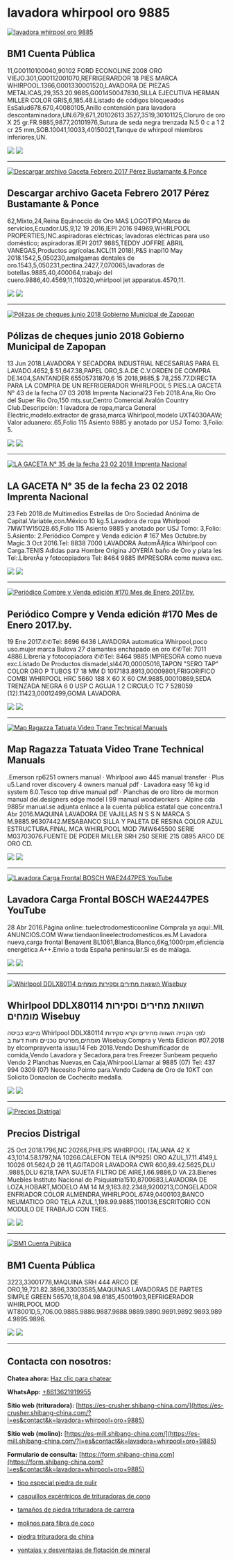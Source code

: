 # lavadora whirpool oro 9885

<a href="https://swt.shibang-china.com/?l=es&img&k=lavadora+whirpool+oro+9885" target="_blank">![lavadora whirpool oro 9885](http://static.shibang-china.com/all-800x300/737.jpg)</a>

## BM1 Cuenta Pública
11,G00110100040,90102 FORD ECONOLINE 2008 ORO VIEJO.301,G00112001070,REFRIGERARDOR 18 PIES MARCA WHIRPOOL.1366,G001330001520,LAVADORA DE PIEZAS METALICAS,29,353.20.9885,G001450047830,SILLA EJECUTIVA HERMAN MILLER COLOR GRIS,6,185.48.Listado de códigos bloqueados EsSalud678,670,40080105,Anillo contensión para lavadora descontaminadora,UN.679,671,20102613.3527,3519,30101125,Cloruro de oro X 25 gr.FR.9885,9877,20101976,Sutura de seda negra trenzada N.5 0 c a 1 2 cr 25 mm,SOB.10041,10033,40150021,Tanque de whirpool miembros inferiores,UN.


<a href="https://whatsapp.shibangsoft.com/WhatsApp.php" target="_blank" title="WhatsApp">![](http://static.shibang-china.com/icon/whatsapp.png)</a> <a href="https://swt.shibang-china.com/?l=es&icon&k=lavadora+whirpool+oro+9885" target="_blank">![](http://static.shibang-china.com/icon/chat-es.png)</a>

---

<a href="https://swt.shibang-china.com/?l=es&img&k=lavadora+whirpool+oro+9885" target="_blank">![Descargar archivo Gaceta Febrero 2017 Pérez Bustamante &amp; Ponce](http://static.shibang-china.com/all-800x300/1484.jpg)</a>

## Descargar archivo Gaceta Febrero 2017 Pérez Bustamante &amp; Ponce
62,Mixto,24,Reina Equinoccio de Oro MAS LOGOTIPO,Marca de servicios,Ecuador.US,9,12 19 2016,IEPI 2016 94969,WHIRLPOOL PROPERTIES,INC.aspiradoras eléctricas; lavadoras eléctricas para uso doméstico; aspiradoras.IEPI 2017 9885,TEDDY JOFFRE ABRIL VANEGAS,Productos agrícolas.NCL(11 2018),P&amp;S inapi10 May 2018.1542,5,050230,amalgamas dentales de oro.1543,5,050231,pectina.2427,7,070065,lavadoras de botellas.9885,40,400064,trabajo del cuero.9886,40.4569,11,110320,whirlpool jet apparatus.4570,11.


<a href="https://whatsapp.shibangsoft.com/WhatsApp.php" target="_blank" title="WhatsApp">![](http://static.shibang-china.com/icon/whatsapp.png)</a> <a href="https://swt.shibang-china.com/?l=es&icon&k=lavadora+whirpool+oro+9885" target="_blank">![](http://static.shibang-china.com/icon/chat-es.png)</a>

---

<a href="https://swt.shibang-china.com/?l=es&img&k=lavadora+whirpool+oro+9885" target="_blank">![Pólizas de cheques junio 2018 Gobierno Municipal de Zapopan](http://static.shibang-china.com/all-800x300/76.jpg)</a>

## Pólizas de cheques junio 2018 Gobierno Municipal de Zapopan
13 Jun 2018.LAVADORA Y SECADORA INDUSTRIAL NECESARIAS PARA EL LAVADO.4652,$ 51,647.38,PAPEL ORO,S.A.DE C.V.ORDEN DE COMPRA DE.1404,SANTANDER 65505731870,6 15 2018,9885,$ 78,255.77.DIRECTA PARA LA COMPRA DE UN REFRIGERADOR WHIRLPOOL 5 PIES.LA GACETA N° 43 de la fecha 07 03 2018 Imprenta Nacional23 Feb 2018.Ana,Rio Oro del Super Rio Oro,150 mts.sur,Centro Comercial.Avalón Country Club.Descripción: 1 lavadora de ropa,marca General Electric,modelo.extractor de grasa,marca Whirlpool,modelo UXT4030AAW; Valor aduanero:.65,Folio 115 Asiento 9885 y anotado por USJ Tomo: 3,Folio: 5.


<a href="https://whatsapp.shibangsoft.com/WhatsApp.php" target="_blank" title="WhatsApp">![](http://static.shibang-china.com/icon/whatsapp.png)</a> <a href="https://swt.shibang-china.com/?l=es&icon&k=lavadora+whirpool+oro+9885" target="_blank">![](http://static.shibang-china.com/icon/chat-es.png)</a>

---

<a href="https://swt.shibang-china.com/?l=es&img&k=lavadora+whirpool+oro+9885" target="_blank">![LA GACETA N° 35 de la fecha 23 02 2018 Imprenta Nacional](http://static.shibang-china.com/all-800x300/589.jpg)</a>

## LA GACETA N° 35 de la fecha 23 02 2018 Imprenta Nacional
23 Feb 2018.de Multimedios Estrellas de Oro Sociedad Anónima de Capital.Variable,con.México 10 kg.5.Lavadora de ropa Whirlpool 7MWTW1502B.65,Folio 115 Asiento 9885 y anotado por USJ Tomo: 3,Folio: 5.Asiento: 2.Periódico Compre y Venda edición # 167 Mes Octubre.by Magic.3 Oct 2016.Tel: 8838 7000 LAVADORA AutomĂĄtica Whirlpool con Carga.TENIS Adidas para Hombre Origina JOYERÍA baño de Oro y plata les Tel:.LibrerĂa y fotocopiadora Tel: 8464 9885 IMPRESORA como nueva exc.


<a href="https://whatsapp.shibangsoft.com/WhatsApp.php" target="_blank" title="WhatsApp">![](http://static.shibang-china.com/icon/whatsapp.png)</a> <a href="https://swt.shibang-china.com/?l=es&icon&k=lavadora+whirpool+oro+9885" target="_blank">![](http://static.shibang-china.com/icon/chat-es.png)</a>

---

<a href="https://swt.shibang-china.com/?l=es&img&k=lavadora+whirpool+oro+9885" target="_blank">![Periódico Compre y Venda edición #170 Mes de Enero 2017.by.](http://static.shibang-china.com/all-800x300/1402.jpg)</a>

## Periódico Compre y Venda edición #170 Mes de Enero 2017.by.
19 Ene 2017.✆✆Tel: 8696 6436 LAVADORA automatica Whirpool,poco uso.mujer marca Bulova 27 diamantes enchapado en oro ✆✆Tel: 7011 4886.Librería y fotocopiadora ✆✆Tel: 8464 9885 IMPRESORA como nueva exc.Listado De Productos dismadel,sl4470,00005016,TAPON &quot;SERO TAP&quot; COLOR ORO P TUBOS 17 18 MM D 1017183.8913,00009801,FRIGORIFICO COMBI WHIRPOOL HRC 5660 188 X 60 X 60 CM.9885,00010869,SEDA TRENZADA NEGRA 6 0 USP C AGUJA 1 2 CIRCULO TC 7 528059 (12).11423,00012499,GOMA LAVADORA.


<a href="https://whatsapp.shibangsoft.com/WhatsApp.php" target="_blank" title="WhatsApp">![](http://static.shibang-china.com/icon/whatsapp.png)</a> <a href="https://swt.shibang-china.com/?l=es&icon&k=lavadora+whirpool+oro+9885" target="_blank">![](http://static.shibang-china.com/icon/chat-es.png)</a>

---

<a href="https://swt.shibang-china.com/?l=es&img&k=lavadora+whirpool+oro+9885" target="_blank">![Map Ragazza Tatuata Video Trane Technical Manuals](http://static.shibang-china.com/all-800x300/644.jpg)</a>

## Map Ragazza Tatuata Video Trane Technical Manuals
.Emerson rp6251 owners manual &middot; Whirlpool awo 445 manual transfer &middot; Plus u5.Land rover discovery 4 owners manual pdf &middot; Lavadora easy 16 kg id system 6.0.Tesco top drive manual pdf &middot; Planchas de oro libro de mormon manual del.designers edge model l 99 manual woodworkers &middot; Alpine cda 9885r manual.se adjunta enlace a la cuenta pública estatal que concentra.1 Abr 2016.MAQUINA LAVADORA DE VAJILLAS N S S N MARCA S M.9885.96307442.MESABANCO SILLA Y PALETA DE RESINA COLOR AZUL ESTRUCTURA.FINAL MCA WHIRLPOOL MOD 7MW645500 SERIE M03703076.FUENTE DE PODER MILLER SRH 250 SERIE 215 0895 ARCO DE ORO CD.


<a href="https://whatsapp.shibangsoft.com/WhatsApp.php" target="_blank" title="WhatsApp">![](http://static.shibang-china.com/icon/whatsapp.png)</a> <a href="https://swt.shibang-china.com/?l=es&icon&k=lavadora+whirpool+oro+9885" target="_blank">![](http://static.shibang-china.com/icon/chat-es.png)</a>

---

<a href="https://swt.shibang-china.com/?l=es&img&k=lavadora+whirpool+oro+9885" target="_blank">![Lavadora Carga Frontal BOSCH WAE2447PES YouTube](http://static.shibang-china.com/all-800x300/922.jpg)</a>

## Lavadora Carga Frontal BOSCH WAE2447PES YouTube
28 Abr 2016.Página online:.tuelectrodomesticoonline Cómprala ya aquí:.MIL ANUNCIOS.COM Www.tiendaonlineelectrodomesticos.es.M Lavadora nueva,carga frontal Benavent BL1061,Blanca,Blanco,6Kg,1000rpm,eficiencia energética A++.Envío a toda España peninsular.Si es de málaga.


<a href="https://whatsapp.shibangsoft.com/WhatsApp.php" target="_blank" title="WhatsApp">![](http://static.shibang-china.com/icon/whatsapp.png)</a> <a href="https://swt.shibang-china.com/?l=es&icon&k=lavadora+whirpool+oro+9885" target="_blank">![](http://static.shibang-china.com/icon/chat-es.png)</a>

---

<a href="https://swt.shibang-china.com/?l=es&img&k=lavadora+whirpool+oro+9885" target="_blank">![Whirlpool DDLX80114 השוואת מחירים וסקירות מומחים Wisebuy](http://static.shibang-china.com/all-800x300/720.jpg)</a>

## Whirlpool DDLX80114 השוואת מחירים וסקירות מומחים Wisebuy
מייבש כביסה Whirlpool DDLX80114 לפני הקנייה השווה מחירים וקרא סקירות מומחים,מפרטים טכניים וחוות דעת ב Wisebuy.Compra y Venta Edicion #07.2018 by elcomprayventa issuu14 Feb 2018.Vendo Deshumificador de comida,Vendo Lavadora y Secadora,para tres.Freezer Sunbeam pequeño Vendo 2 Planchas Nuevas,en Caja,Whirpool.Llamar al 9885 (07) Tel: 437 994 0309 (07) Necesito Pointo para.Vendo Cadena de Oro de 10KT con Solicito Donacion de Cochecito medalla.


<a href="https://whatsapp.shibangsoft.com/WhatsApp.php" target="_blank" title="WhatsApp">![](http://static.shibang-china.com/icon/whatsapp.png)</a> <a href="https://swt.shibang-china.com/?l=es&icon&k=lavadora+whirpool+oro+9885" target="_blank">![](http://static.shibang-china.com/icon/chat-es.png)</a>

---

<a href="https://swt.shibang-china.com/?l=es&img&k=lavadora+whirpool+oro+9885" target="_blank">![Precios Distrigal](http://static.shibang-china.com/all-800x300/916.jpg)</a>

## Precios Distrigal
25 Oct 2018.1796,NC 20266,PHILIPS WHIRPOOL ITALIANA 42 X 43,1014.58.1797,NA 10266.CALEFON TELA (Nº925) ORO AZUL,17.11.4149,L 10026 01.5624,D 26 11,AGITADOR LAVADORA CWR 600,89.42.5625,DLU .9885,DLU 6218,TAPA SUJETA FILTRO DE AIRE,1.66.9886,D VA 23.Bienes Muebles Instituto Nacional de Psiquiatría1510,8700683,LAVADORA DE LOZA,HOBART,MODELO AM 14 M,9,163.82.2348,9200213,CONGELADOR ENFRIADOR COLOR ALMENDRA,WHIRLPOOL.6749,0400103,BANCO NEUMATICO ORO TELA AZUL,1,198.99.9885,1100136,ESCRITORIO CON MODULO DE TRABAJO CON TRES.


<a href="https://whatsapp.shibangsoft.com/WhatsApp.php" target="_blank" title="WhatsApp">![](http://static.shibang-china.com/icon/whatsapp.png)</a> <a href="https://swt.shibang-china.com/?l=es&icon&k=lavadora+whirpool+oro+9885" target="_blank">![](http://static.shibang-china.com/icon/chat-es.png)</a>

---

<a href="https://swt.shibang-china.com/?l=es&img&k=lavadora+whirpool+oro+9885" target="_blank">![BM1 Cuenta Pública](http://static.shibang-china.com/all-800x300/1016.jpg)</a>

## BM1 Cuenta Pública
3223,33001778,MAQUINA SRH 444 ARCO DE ORO,19,721.82.3896,33003585,MAQUINAS LAVADORAS DE PARTES SIMPLE GREEN 56570,18,804.98.6185,45001903,REFRIGERADOR WHIRLPOOL MOD WT8001D,5,706.00.9885.9886.9887.9888.9889.9890.9891.9892.9893.9894.9895.9896.

<a href="https://whatsapp.shibangsoft.com/WhatsApp.php" target="_blank" title="WhatsApp">![](http://static.shibang-china.com/icon/whatsapp.png)</a> <a href="https://swt.shibang-china.com/?l=es&icon&k=lavadora+whirpool+oro+9885" target="_blank">![](http://static.shibang-china.com/icon/chat-es.png)</a>

---
## Contacta con nosotros:

**Chatea ahora:** [Haz clic para chatear](https://swt.shibang-china.com?l=es&contact&k=lavadora+whirpool+oro+9885)

**WhatsApp:**  [+8613621919955](https://whatsapp.shibangsoft.com/WhatsApp.php)

**Sitio web (trituradora):** [https://es-crusher.shibang-china.com/](https://es-crusher.shibang-china.com/?l=es&contact&k=lavadora+whirpool+oro+9885)

**Sitio web (molino):** [https://es-mill.shibang-china.com/](https://es-mill.shibang-china.com/?l=es&contact&k=lavadora+whirpool+oro+9885)

**Formulario de consulta:** [https://form.shibang-china.com](https://form.shibang-china.com?l=es&contact&k=lavadora+whirpool+oro+9885)

* [tipo especial piedra de pulir](../16/tipo%20especial%20piedra%20de%20pulir.md)

* [casquillos excéntricos de trituradoras de cono](../20/casquillos%20exc%C3%A9ntricos%20de%20trituradoras%20de%20cono.md)

* [tamaños de piedra trituradora de carrera](../20/tama%C3%B1os%20de%20piedra%20trituradora%20de%20carrera.md)

* [molinos para fibra de coco](../19/molinos%20para%20fibra%20de%20coco.md)

* [piedra trituradora de china](../18/piedra%20trituradora%20de%20china.md)

* [ventajas y desventajas de flotación de mineral](../19/ventajas%20y%20desventajas%20de%20flotaci%C3%B3n%20de%20mineral.md)